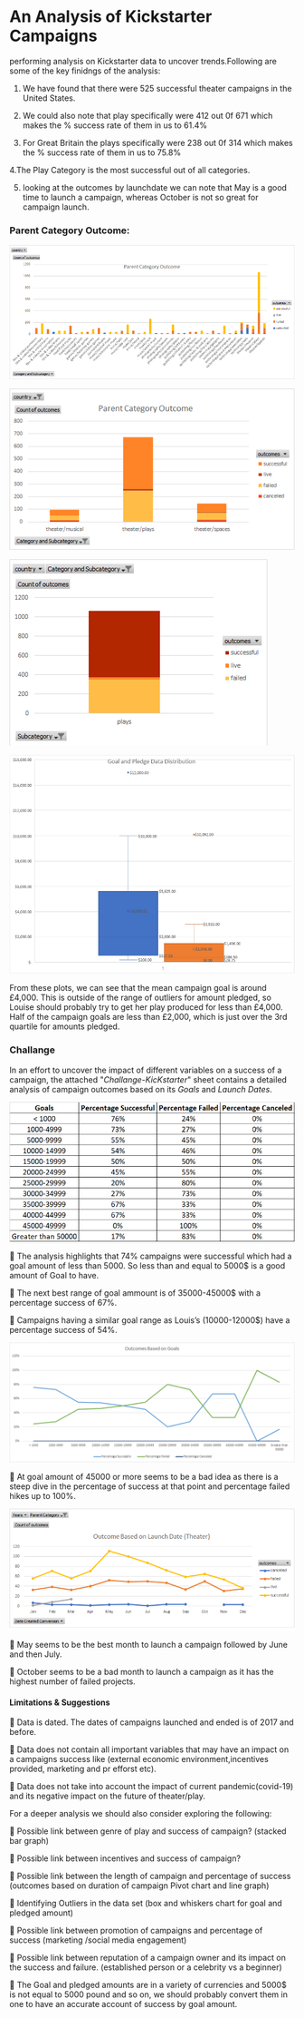 # An Analysis of Kickstarter Campaigns
performing analysis on Kickstarter data to uncover trends.Following are some of the key finidngs of the analysis:

1. We have found that there were 525 successful theater campaigns in the 
United States.

2. We could also note that play specifically were 412 out 0f 671 which makes the % success rate of them in us to 61.4%

3. For Great Britain the plays specifically were 238 out 0f 314 which makes the % success rate of them in us to 75.8%

4.The Play Category is the most successful out of all categories.

5. looking at the outcomes by launchdate we can note that May is a good time to launch a campaign, whereas October is not so great for campaign launch.


### Parent Category Outcome:
![](ParentCategoryOutcome.png)

![](Parent%20Category%20Outcome-Theater-US.png)


![](Subcategory%20Play%20Statistics.png)



![](Boxwhiskers.png)
 
From these plots, we can see that the mean campaign goal is around £4,000. This is outside of the range of outliers for amount pledged, so Louise should probably try to get her play produced for less than £4,000. Half of the campaign goals are less than £2,000, which is just over the 3rd quartile for amounts pledged.

### Challange

In an effort to uncover the impact of different variables on a success of a campaign, the attached "_Challange-KicKstarter_" sheet contains a detailed analysis of campaign outcomes based on its _Goals_ and _Launch Dates_.

![](GoalOutcomeTable.png)

 The analysis highlights that 74% campaigns were successful which had a goal amount of less than 5000. So less than and equal to 5000$ is a good amount of Goal to have.

 The next best range of goal ammount is of 35000-45000$ with a percentage success of 67%.

	Campaigns having a similar goal range as Louis’s (10000-12000$) have a percentage success of 54%.

![](OutcomesBasedonGoals.png)

	At goal amount of 45000 or more seems to be a bad idea as there is a steep dive in the percentage of success at that point and percentage failed hikes up to 100%.

![](Outcomes%20based%20on%20Launch%20date%20(theater).png)

	May seems to be the best month to launch a campaign followed by June and then July.

	October seems to be a bad month to launch a campaign as it has the highest number of failed projects.


#### Limitations & Suggestions

	Data is dated. The dates of campaigns launched and ended is of 2017 and before.

 Data does not contain all important variables that may have an impact on a campaigns success like (external economic environment,incentives provided, marketing and pr efforst etc). 

	Data does not take into account the impact of current pandemic(covid-19) and its negative impact on the future of theater/play.

For a deeper analysis we should also consider exploring the following:

	Possible link between genre of play and success of campaign? (stacked bar graph)

	Possible link between incentives and success of campaign?

	Possible link between the length of campaign and percentage of success (outcomes based on duration of campaign Pivot chart and line graph)

	Identifying Outliers in the data set (box and whiskers chart for goal and pledged amount)

	Possible link between promotion of campaigns and percentage of success (marketing /social media engagement)

	Possible link between reputation of a campaign owner and its impact on the success and failure. (established person or a celebrity vs a beginner)

	 The Goal and pledged amounts are in a variety of currencies and 5000$ is not equal to 5000 pound and so on, we should probably convert them in one to have an accurate account of success by goal amount.
